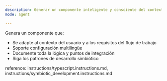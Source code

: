 ```yaml
---
description: Generar un componente inteligente y consciente del contexto para n8n AI Copilot.
mode: agent

---
```


Genera un componente que:
- Se adapte al contexto del usuario y a los requisitos del flujo de trabajo
- Soporte configuración multilingüe
- Documente toda la lógica y puntos de integración
- Siga los patrones de desarrollo simbiótico

reference: instructions/typescript.instructions.md, instructions/symbiotic_development.instructions.md
